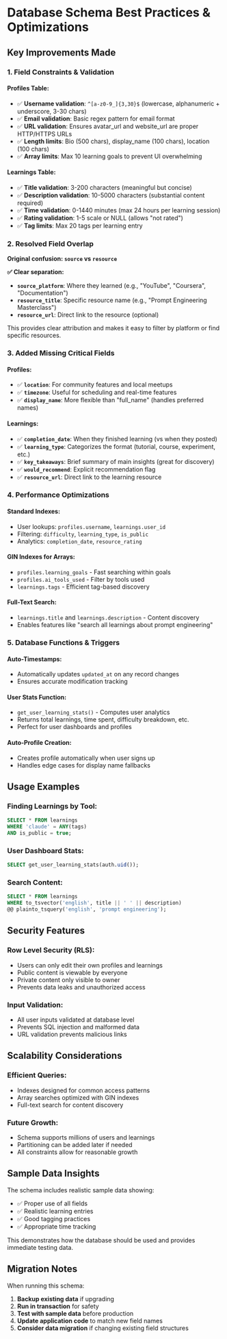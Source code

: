 # Database Schema Best Practices & Optimizations

## Key Improvements Made

### 1. **Field Constraints & Validation**

#### **Profiles Table:**
- ✅ **Username validation**: `^[a-z0-9_]{3,30}$` (lowercase, alphanumeric + underscore, 3-30 chars)
- ✅ **Email validation**: Basic regex pattern for email format
- ✅ **URL validation**: Ensures avatar_url and website_url are proper HTTP/HTTPS URLs
- ✅ **Length limits**: Bio (500 chars), display_name (100 chars), location (100 chars)
- ✅ **Array limits**: Max 10 learning goals to prevent UI overwhelming

#### **Learnings Table:**
- ✅ **Title validation**: 3-200 characters (meaningful but concise)
- ✅ **Description validation**: 10-5000 characters (substantial content required)
- ✅ **Time validation**: 0-1440 minutes (max 24 hours per learning session)
- ✅ **Rating validation**: 1-5 scale or NULL (allows "not rated")
- ✅ **Tag limits**: Max 20 tags per learning entry

### 2. **Resolved Field Overlap**

**Original confusion: `source` vs `resource`**

**✅ Clear separation:**
- **`source_platform`**: Where they learned (e.g., "YouTube", "Coursera", "Documentation")
- **`resource_title`**: Specific resource name (e.g., "Prompt Engineering Masterclass")
- **`resource_url`**: Direct link to the resource (optional)

This provides clear attribution and makes it easy to filter by platform or find specific resources.

### 3. **Added Missing Critical Fields**

#### **Profiles:**
- ✅ **`location`**: For community features and local meetups
- ✅ **`timezone`**: Useful for scheduling and real-time features
- ✅ **`display_name`**: More flexible than "full_name" (handles preferred names)

#### **Learnings:**
- ✅ **`completion_date`**: When they finished learning (vs when they posted)
- ✅ **`learning_type`**: Categorizes the format (tutorial, course, experiment, etc.)
- ✅ **`key_takeaways`**: Brief summary of main insights (great for discovery)
- ✅ **`would_recommend`**: Explicit recommendation flag
- ✅ **`resource_url`**: Direct link to the learning resource

### 4. **Performance Optimizations**

#### **Standard Indexes:**
- User lookups: `profiles.username`, `learnings.user_id`
- Filtering: `difficulty`, `learning_type`, `is_public`
- Analytics: `completion_date`, `resource_rating`

#### **GIN Indexes for Arrays:**
- `profiles.learning_goals` - Fast searching within goals
- `profiles.ai_tools_used` - Filter by tools used
- `learnings.tags` - Efficient tag-based discovery

#### **Full-Text Search:**
- `learnings.title` and `learnings.description` - Content discovery
- Enables features like "search all learnings about prompt engineering"

### 5. **Database Functions & Triggers**

#### **Auto-Timestamps:**
- Automatically updates `updated_at` on any record changes
- Ensures accurate modification tracking

#### **User Stats Function:**
- `get_user_learning_stats()` - Computes user analytics
- Returns total learnings, time spent, difficulty breakdown, etc.
- Perfect for user dashboards and profiles

#### **Auto-Profile Creation:**
- Creates profile automatically when user signs up
- Handles edge cases for display name fallbacks

## Usage Examples

### **Finding Learnings by Tool:**
```sql
SELECT * FROM learnings 
WHERE 'claude' = ANY(tags) 
AND is_public = true;
```

### **User Dashboard Stats:**
```sql
SELECT get_user_learning_stats(auth.uid());
```

### **Search Content:**
```sql
SELECT * FROM learnings 
WHERE to_tsvector('english', title || ' ' || description) 
@@ plainto_tsquery('english', 'prompt engineering');
```

## Security Features

### **Row Level Security (RLS):**
- Users can only edit their own profiles and learnings
- Public content is viewable by everyone
- Private content only visible to owner
- Prevents data leaks and unauthorized access

### **Input Validation:**
- All user inputs validated at database level
- Prevents SQL injection and malformed data
- URL validation prevents malicious links

## Scalability Considerations

### **Efficient Queries:**
- Indexes designed for common access patterns
- Array searches optimized with GIN indexes
- Full-text search for content discovery

### **Future Growth:**
- Schema supports millions of users and learnings
- Partitioning can be added later if needed
- All constraints allow for reasonable growth

## Sample Data Insights

The schema includes realistic sample data showing:
- ✅ Proper use of all fields
- ✅ Realistic learning entries
- ✅ Good tagging practices
- ✅ Appropriate time tracking

This demonstrates how the database should be used and provides immediate testing data.

## Migration Notes

When running this schema:
1. **Backup existing data** if upgrading
2. **Run in transaction** for safety
3. **Test with sample data** before production
4. **Update application code** to match new field names
5. **Consider data migration** if changing existing field structures